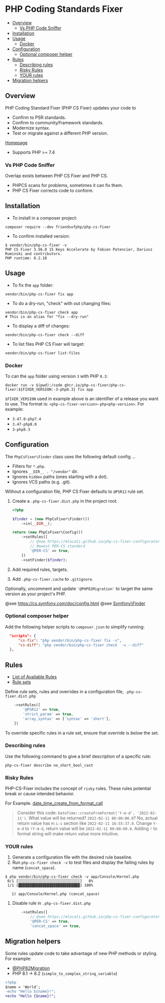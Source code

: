 # PHP Coding Standards Fixer <!-- omit in toc -->

- [Overview](#overview)
  - [Vs PHP Code Sniffer](#vs-php-code-sniffer)
- [Installation](#installation)
- [Usage](#usage)
  - [Docker](#docker)
- [Configuration](#configuration)
  - [Optional composer helper](#optional-composer-helper)
- [Rules](#rules)
  - [Describing rules](#describing-rules)
  - [Risky Rules](#risky-rules)
  - [YOUR rules](#your-rules)
- [Migration helpers](#migration-helpers)

## Overview

PHP Coding Standard Fixer (PHP CS Fixer) updates your code to

- Confirm to PSR standards.
- Confirm to community/framework standards.
- Modernize syntax.
- Test or migrate against a different PHP version.

[Homepage](https://github.com/PHP-CS-Fixer/PHP-CS-Fixer)

- Supports PHP >= 7.4

### Vs PHP Code Sniffer

Overlap exists between PHP CS Fixer and PHP CS.

- PHPCS scans for problems, sometimes it can fix them.
- PHP CS Fixer corrects code to conform.

## Installation

- To install in a composer project:

```shell
composer require --dev friendsofphp/php-cs-fixer
```

- To confirm installed version:

```shell
$ vendor/bin/php-cs-fixer -v
PHP CS Fixer 3.56.0 15 Keys Accelerate by Fabien Potencier, Dariusz Ruminski and contributors.
PHP runtime: 8.2.18
```

## Usage

- To fix the `app` folder:

```shell
vendor/bin/php-cs-fixer fix app
```

- To do a dry-run, "check" with out changing files:

```shell
vendor/bin/php-cs-fixer check app
# This is an alias for "fix --dry-run"
```

- To display a diff of changes:

```shell
vendor/bin/php-cs-fixer check --diff
```

- To list files PHP CS Fixer will target:

```shell
vendor/bin/php-cs-fixer list-files
```

### Docker

To can the `app` folder using version `3` with PHP `8.3`:

```shell
docker run -v $(pwd):/code ghcr.io/php-cs-fixer/php-cs-fixer:${FIXER_VERSION:-3-php8.3} fix app
```

`$FIXER_VERSION` used in example above is an identifier of a release you want to use.
The format is: `<php-cs-fixer-version>-php<php-version>`. For example:

- `3.47.0-php7.4`
- `3.47-php8.0`
- `3-php8.3`

## Configuration

The `PhpCsFixer\Finder` class uses the following default config ...

- Filters for `*.php`.
- Ignores `__DIR__ . "/vendor"` dir.
- Ignores `hidden` paths (ones starting with a dot).
- Ignores VCS paths (e.g. .git).

Without a configuration file, PHP CS Fixer defaults to `@PSR12` rule set.

1. Create a `.php-cs-fixer.dist.php` in the project root.

    ```php
    <?php

    $finder = (new PhpCsFixer\Finder())
        ->in(__DIR__);

    return (new PhpCsFixer\Config())
        ->setRules([
            // @see https://mlocati.github.io/php-cs-fixer-configurator
            // Newest PER-CS standard
            '@PER-CS' => true,
        ])
        ->setFinder($finder);
    ```

2. Add required rules, targets.
3. Add `.php-cs-fixer.cache` to `.gitignore`.

Optionally, uncomment and update `'@PHP82Migration'` to target the same version as your project's PHP.

@see <https://cs.symfony.com/doc/config.html>
@see [Symfony\Finder](https://symfony.com/doc/current/components/finder.html#location)

### Optional composer helper

Add the following helper scripts to `composer.json` to simplify running:

```json
  "scripts": {
      "cs-fix": "php vendor/bin/php-cs-fixer fix -v",
      "cs-diff": "php vendor/bin/php-cs-fixer check  -v --diff"
  },
```

## Rules

- [List of Available Rules](https://github.com/PHP-CS-Fixer/PHP-CS-Fixer/blob/master/doc/rules/index.rst)
- [Rule sets](https://github.com/PHP-CS-Fixer/PHP-CS-Fixer/blob/master/doc/ruleSets/index.rst)

Define rule sets, rules and overrides in a configuration file, `.php-cs-fixer.dist.php`

```php
    ->setRules([
        '@PSR12' => true,
        'strict_param' => true,
        'array_syntax' => ['syntax' => 'short'],
    ])
```

To override specific rules in a rule set, ensure that override is *below* the set.

### Describing rules

Use the following command to give a brief description of a specific rule:

```shell
php-cs-fixer describe no_short_bool_cast
```

### Risky Rules

PHP-CS-Fixer includes the concept of `risky` rules.
These rules potential break or cause intended behavior.

For Example. [date_time_create_from_format_call](https://mlocati.github.io/php-cs-fixer-configurator/#version:3.56|fixer:date_time_create_from_format_call)

<!-- textlint-disable write-good -->
> Consider this code: `DateTime::createFromFormat('Y-m-d', '2022-02-11')`.
What value will be returned? `2022-02-11 00:00:00.0`?
No, actual return value has `H:i:s` section like `2022-02-11 16:55:37.0`.
Change `Y-m-d` to `!Y-m-d`, return value will be `2022-02-11 00:00:00.0`.
Adding `!` to format string will make return value more intuitive.
<!-- textlint-enable write-good -->

### YOUR rules

1. Generate a configuration file with the desired rule baseline.
1. Run `php-cs-fixer check -v` to test files and display the failing rules by name (`concat_space`).

```shell
$ php vendor/bin/php-cs-fixer check -v app/Console/Kernel.php
 0/1 [░░░░░░░░░░░░░░░░░░░░░░░░░░░░]   0%
 1/1 [▓▓▓▓▓▓▓▓▓▓▓▓▓▓▓▓▓▓▓▓▓▓▓▓▓▓▓▓] 100%

   1) app/Console/Kernel.php (concat_space)
```

1. Disable rule in `.php-cs-fixer.dist.php`

    ```php
        ->setRules([
            // @see https://mlocati.github.io/php-cs-fixer-configurator
            '@PER-CS' => true,
            'concat_space' => true,
    ```

## Migration helpers

Some rules update code to take advantage of new PHP methods or styling.
For example:

- [@PHP82Migration](https://cs.symfony.com/doc/ruleSets/PHP82Migration.html)
- PHP 8.1 -> 8.2 (`simple_to_complex_string_variable`)

```diff
<?php
$name = 'World';
-echo "Hello ${name}!";
+echo "Hello {$name}!";
```
